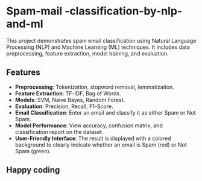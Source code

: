 # Spam-mail -classification-by-nlp-and-ml

This project demonstrates spam email classification using Natural Language Processing (NLP) and Machine Learning (ML) techniques. It includes data preprocessing, feature extraction, model training, and evaluation.

## Features

- **Preprocessing**: Tokenization, stopword removal, lemmatization.
- **Feature Extraction**: TF-IDF, Bag of Words.
- **Models**: SVM, Naive Bayes, Random Forest.
- **Evaluation**: Precision, Recall, F1-Score.
- **Email Classification**: Enter an email and classify it as either Spam or Not Spam.
- **Model Performance**: View accuracy, confusion matrix, and classification report on the dataset.
- **User-Friendly Interface**: The result is displayed with a colored background to clearly indicate whether an email is Spam (red) or Not Spam (green).

## Happy coding
